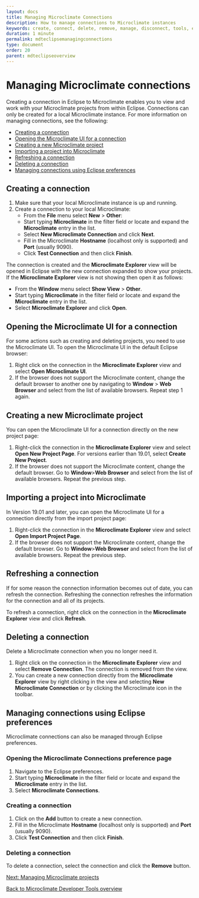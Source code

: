 ```yaml
---
layout: docs
title: Managing Microclimate Connections
description: How to manage connections to Microclimate instances
keywords: create, connect, delete, remove, manage, disconnect, tools, eclipse, opening the Microclimate UI for a connection, creating a new Microclimate project, importing a project into Microclimate, refreshing a connection, deleting a connection, managing connections using Eclipse preferences, creating, connecting, deleting, removing, refreshing, managing, disconnecting
duration: 1 minute
permalink: mdteclipsemanagingconnections
type: document
order: 20
parent: mdteclipseoverview
---
```


# Managing Microclimate connections

Creating a connection in Eclipse to Microclimate enables you to view and work with your Microclimate projects from within Eclipse. Connections can only be created for a local Microclimate instance. For more information on managing connections, see the following:

* [Creating a connection](#creating-a-connection)
* [Opening the Microclimate UI for a connection](#opening-the-microclimate-ui-for-a-connection)
* [Creating a new Microclimate project](#creating-a-new-microclimate-project)
* [Importing a project into Microclimate](#importing-a-project-into-microclimate)
* [Refreshing a connection](#refreshing-a-connection)
* [Deleting a connection](#deleting-a-connection)
* [Managing connections using Eclipse preferences](#managing-connections-using-eclipse-preferences)

## Creating a connection

1. Make sure that your local Microclimate instance is up and running.
2. Create a connection to your local Microclimate:
    - From the **File** menu select **New** > **Other**:
	- Start typing **Microclimate** in the filter field or locate and expand the **Microclimate** entry in the list.
	- Select **New Microclimate Connection** and click **Next**.
    - Fill in the Microclimate **Hostname** (localhost only is supported) and **Port** (usually 9090).
    - Click **Test Connection** and then click **Finish**.

The connection is created and the **Microclimate Explorer** view will be opened in Eclipse with the new connection expanded to show your projects. If the **Microclimate Explorer** view is not showing then open it as follows:

- From the **Window** menu select **Show View** > **Other**.
- Start typing **Microclimate** in the filter field or locate and expand the **Microclimate** entry in the list.
- Select **Microclimate Explorer** and click **Open**.

## Opening the Microclimate UI for a connection

For some actions such as creating and deleting projects, you need to use the Microclimate UI. To open the Microclimate UI in the default Eclipse browser:

1. Right click on the connection in the **Microclimate Explorer** view and select **Open Microclimate UI**.
2. If the browser does not support the Microclimate content, change the default browser to another one by navigating to **Window** > **Web Browser** and select from the list of available browsers. Repeat step 1 again.

## Creating a new Microclimate project

You can open the Microclimate UI for a connection directly on the new project page:

1. Right-click the connection in the **Microclimate Explorer** view and select **Open New Project Page**. For versions earlier than 19.01, select **Create New Project**.
2. If the browser does not support the Microclimate content, change the default browser. Go to **Window**>**Web Browser** and select from the list of available browsers. Repeat the previous step.

## Importing a project into Microclimate

In Version 19.01 and later, you can open the Microclimate UI for a connection directly from the import project page:

1. Right-click the connection in the **Microclimate Explorer** view and select **Open Import Project Page**.
2. If the browser does not support the Microclimate content, change the default browser. Go to **Window**>**Web Browser** and select from the list of available browsers. Repeat the previous step.

## Refreshing a connection

If for some reason the connection information becomes out of date, you can refresh the connection. Refreshing the connection refreshes the information for the connection and all of its projects.

To refresh a connection, right click on the connection in the **Microclimate Explorer** view and click **Refresh**.

## Deleting a connection

Delete a Microclimate connection when you no longer need it.

1. Right click on the connection in the **Microclimate Explorer** view and select **Remove Connection**. The connection is removed from the view.
2. You can create a new connection directly from the **Microclimate Explorer** view by right clicking in the view and selecting **New Microclimate Connection** or by clicking the Microclimate icon in the toolbar.

## Managing connections using Eclipse preferences

Microclimate connections can also be managed through Eclipse preferences.

### Opening the Microclimate Connections preference page

1. Navigate to the Eclipse preferences.
2. Start typing **Microclimate** in the filter field or locate and expand the **Microclimate** entry in the list.
3. Select **Microclimate Connections**.

### Creating a connection

1. Click on the **Add** button to create a new connection.
2. Fill in the Microclimate **Hostname** (localhost only is supported) and **Port** (usually 9090).
3. Click **Test Connection** and then click **Finish**.

### Deleting a connection

To delete a connection, select the connection and click the **Remove** button.

[Next: Managing Microclimate projects](mdteclipsemanagingprojects)

[Back to Microclimate Developer Tools overview](mdteclipseoverview)
